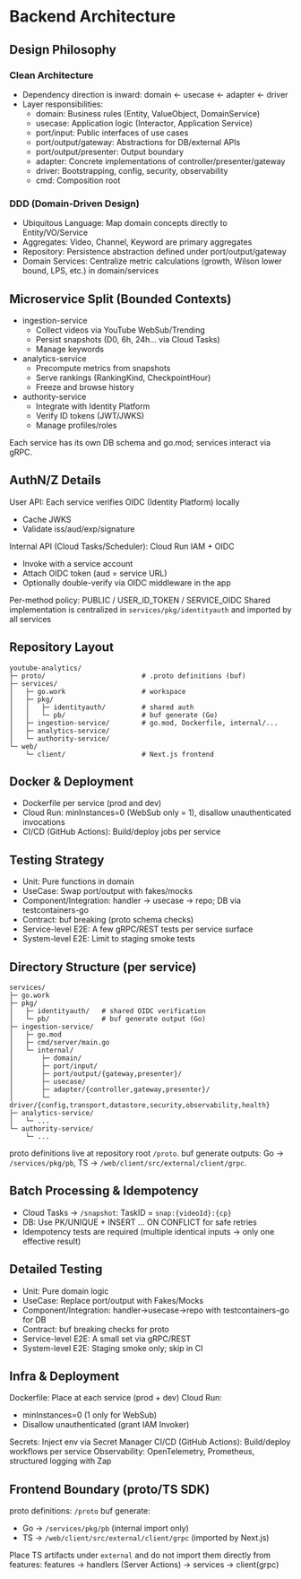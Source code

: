 # Backend Architecture

## Design Philosophy

### Clean Architecture
- Dependency direction is inward: domain ← usecase ← adapter ← driver
- Layer responsibilities:
  - domain: Business rules (Entity, ValueObject, DomainService)
  - usecase: Application logic (Interactor, Application Service)
  - port/input: Public interfaces of use cases
  - port/output/gateway: Abstractions for DB/external APIs
  - port/output/presenter: Output boundary
  - adapter: Concrete implementations of controller/presenter/gateway
  - driver: Bootstrapping, config, security, observability
  - cmd: Composition root

### DDD (Domain-Driven Design)
- Ubiquitous Language: Map domain concepts directly to Entity/VO/Service
- Aggregates: Video, Channel, Keyword are primary aggregates
- Repository: Persistence abstraction defined under port/output/gateway
- Domain Services: Centralize metric calculations (growth, Wilson lower bound, LPS, etc.) in domain/services

## Microservice Split (Bounded Contexts)

- ingestion-service
  - Collect videos via YouTube WebSub/Trending
  - Persist snapshots (D0, 6h, 24h… via Cloud Tasks)
  - Manage keywords
- analytics-service
  - Precompute metrics from snapshots
  - Serve rankings (RankingKind, CheckpointHour)
  - Freeze and browse history
- authority-service
  - Integrate with Identity Platform
  - Verify ID tokens (JWT/JWKS)
  - Manage profiles/roles

Each service has its own DB schema and go.mod; services interact via gRPC.

## AuthN/Z Details

User API: Each service verifies OIDC (Identity Platform) locally
- Cache JWKS
- Validate iss/aud/exp/signature

Internal API (Cloud Tasks/Scheduler): Cloud Run IAM + OIDC
- Invoke with a service account
- Attach OIDC token (aud = service URL)
- Optionally double-verify via OIDC middleware in the app

Per-method policy: PUBLIC / USER_ID_TOKEN / SERVICE_OIDC
Shared implementation is centralized in `services/pkg/identityauth` and imported by all services

## Repository Layout

```
youtube-analytics/
├─ proto/                        # .proto definitions (buf)
├─ services/
│   ├─ go.work                   # workspace
│   ├─ pkg/
│   │   ├─ identityauth/         # shared auth
│   │   └─ pb/                   # buf generate (Go)
│   ├─ ingestion-service/        # go.mod, Dockerfile, internal/...
│   ├─ analytics-service/
│   └─ authority-service/
└─ web/
    └─ client/                   # Next.js frontend
```

## Docker & Deployment

- Dockerfile per service (prod and dev)
- Cloud Run: minInstances=0 (WebSub only = 1), disallow unauthenticated invocations
- CI/CD (GitHub Actions): Build/deploy jobs per service

## Testing Strategy

- Unit: Pure functions in domain
- UseCase: Swap port/output with fakes/mocks
- Component/Integration: handler → usecase → repo; DB via testcontainers-go
- Contract: buf breaking (proto schema checks)
- Service-level E2E: A few gRPC/REST tests per service surface
- System-level E2E: Limit to staging smoke tests

## Directory Structure (per service)

```
services/
├─ go.work
├─ pkg/
│   ├─ identityauth/   # shared OIDC verification
│   └─ pb/             # buf generate output (Go)
├─ ingestion-service/
│   ├─ go.mod
│   ├─ cmd/server/main.go
│   └─ internal/
│       ├─ domain/
│       ├─ port/input/
│       ├─ port/output/{gateway,presenter}/
│       ├─ usecase/
│       ├─ adapter/{controller,gateway,presenter}/
│       └─ driver/{config,transport,datastore,security,observability,health}
├─ analytics-service/
│   └─ ...
└─ authority-service/
    └─ ...
```

proto definitions live at repository root `/proto`.
buf generate outputs: Go → `/services/pkg/pb`, TS → `/web/client/src/external/client/grpc`.

## Batch Processing & Idempotency

- Cloud Tasks → `/snapshot`: TaskID = `snap:{videoId}:{cp}`
- DB: Use PK/UNIQUE + INSERT ... ON CONFLICT for safe retries
- Idempotency tests are required (multiple identical inputs → only one effective result)

## Detailed Testing

- Unit: Pure domain logic
- UseCase: Replace port/output with Fakes/Mocks
- Component/Integration: handler→usecase→repo with testcontainers-go for DB
- Contract: buf breaking checks for proto
- Service-level E2E: A small set via gRPC/REST
- System-level E2E: Staging smoke only; skip in CI

## Infra & Deployment

Dockerfile: Place at each service (prod + dev)
Cloud Run:
- minInstances=0 (1 only for WebSub)
- Disallow unauthenticated (grant IAM Invoker)

Secrets: Inject env via Secret Manager
CI/CD (GitHub Actions): Build/deploy workflows per service
Observability: OpenTelemetry, Prometheus, structured logging with Zap

## Frontend Boundary (proto/TS SDK)

proto definitions: `/proto`
buf generate:
- Go → `/services/pkg/pb` (internal import only)
- TS → `/web/client/src/external/client/grpc` (imported by Next.js)

Place TS artifacts under `external` and do not import them directly from features:
features → handlers (Server Actions) → services → client(grpc)

